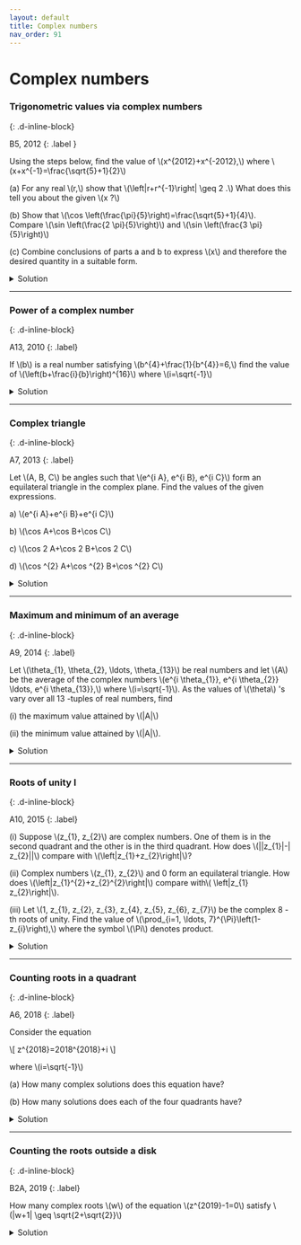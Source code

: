 ```yaml
---
layout: default
title: Complex numbers
nav_order: 91
---
```



# Complex numbers


### Trigonometric values via complex numbers
{: .d-inline-block}

B5, 2012
{: .label }

<p>
Using the steps below, find the value of \(x^{2012}+x^{-2012},\) where \(x+x^{-1}=\frac{\sqrt{5}+1}{2}\)
</p>

<p>
(a) For any real \(r,\) show that \(\left|r+r^{-1}\right| \geq 2 .\) What does this tell you about the given \(x ?\)
</p>

<p>
(b) Show that \(\cos \left(\frac{\pi}{5}\right)=\frac{\sqrt{5}+1}{4}\).
Compare \(\sin \left(\frac{2 \pi}{5}\right)\) and \(\sin \left(\frac{3 \pi}{5}\right)\)

</p>

<p>
(c) Combine conclusions of parts a and b to express \(x\) and therefore the desired quantity in a suitable form.
</p>


<details>
<summary>Solution</summary>

<p>
(a) Because of the absolute value we may assume that \(r > 0\) by replacing \(r\) with \(-r\) if necessary. Now use AM-GM inequality or the fact that \((\sqrt{r}-\sqrt{1 / r})^{2} \geq 0 .\) since \(x+x^{-1}=\frac{\sqrt{5}+1}{2}<2\) given \(x\) must be a non-real complex number.
</p>

<p>
(b) Let \(\theta=\frac{\pi}{5} .\) Then \(\sin (2 \theta)=\sin (\pi-2 \theta)=\sin (3 \theta) .\) Using the formulas for \(\sin (2 \theta)\) and
\(\sin (3 \theta),\) canceling \(\sin \theta\left(\text { it is nonzero) and substituting } \sin^{2} \theta=1-\cos ^{2} \theta,\right.\) gives the
quadratic equation \(4 \cos ^{2} \theta-2 \cos \theta-1=0 .\) since \(\cos \theta > 0\), we get \(\cos \theta=\frac{\sqrt{5}+1}{4}\)
</p>

<p>
(c) Let \(x=d e^{i \alpha}=d(\cos \alpha+i \sin \alpha) .\) Then \(x^{-1}=d^{-1} e^{-i \alpha}=d^{-1}(\cos \alpha-i \sin \alpha) .\) Adding
and using that \(x+x^{-1}=\frac{\sqrt{5}+1}{2}=2 \cos \left(\frac{\pi}{5}\right),\) we get \(d=1\) and \(\alpha=\pm \theta .\)

So \(x=e^{\pm \frac{1 \pi}{5}}\).

<br>

\begin{align}
x^{2012}+x^{-2012} &= 2 \cos \left(\frac{2012 \pi}{5}\right)\\
 &=2 \cos \left(402 \pi+\frac{2 \pi}{5}\right)\\
 &=2 \cos \left(\frac{2 \pi}{5}\right)\\
 &=2 \cos ^{2}\left(\frac{\pi}{5}\right)-1 \\
 &=\frac{\sqrt{5}-1}{2}\\
\end{align}

</p>

</details>

---

### Power of a complex number
{: .d-inline-block}

A13, 2010
{: .label}


<p>
If \(b\) is a real number satisfying \(b^{4}+\frac{1}{b^{4}}=6,\) find the value of \(\left(b+\frac{i}{b}\right)^{16}\) where \(i=\sqrt{-1}\)
</p>

<details><summary>Solution</summary>
<p>
\begin{align}
\left(b^{2}\right)^{2}+\left(\frac{i^{2}}{b^{2}}\right)^{2}&=6\\
\left(b^{2}+\frac{i^{2}}{b^{2}}\right)^{2}&=4\\
b^{2}+\frac{i^{2}}{b^{2}}&=\pm 2
\end{align}
</p>

<p>Let us know look at the quantity we want to compute:</p>


<p>
\begin{align}
\left(b+\frac{i}{b}\right)^{16}&=\left(b^{2}+\frac{i^{2}}{b^{2}}+2 i\right)^{8}\\
&=(\pm 2+2i)^{8}\\
&=2^{8}\left(\sqrt{2} e^{\frac{i \pi}{4}}\right)^{8} \text{ or } 2^{8}\left(\sqrt{2} e^{\frac{3i \pi}{4}}\right)^{8} \\
&=2^{12}\\
&=4096
\end{align}
</p>
</details>


---


### Complex triangle
{: .d-inline-block}

A7, 2013
{: .label}


<p>
Let \(A, B, C\) be angles such that \(e^{i A}, e^{i B}, e^{i C}\) form an equilateral triangle in the complex plane. Find the values of the given expressions.
</p>

<p>
a) \(e^{i A}+e^{i B}+e^{i C}\)
</p>

<p>
b) \(\cos A+\cos B+\cos C\)
</p>

<p>
c) \(\cos 2 A+\cos 2 B+\cos 2 C\)
</p>

<p>
d) \(\cos ^{2} A+\cos ^{2} B+\cos ^{2} C\)
</p>


<details><summary>Solution</summary>


<p>
a) \(e^{i A}+e^{i B}+e^{i C}=0\) by taking the vector sum of the three points on the unit circle.
</p>

<p>
b) \(\cos A+\cos B+\cos C=0=\) real part of \(e^{i A}+e^{i B}+e^{i C},\) which is 0 by part a.
</p>

<p>
c) \(\cos 2 A+\cos 2 B+\cos 2 C=0\) because the points \(e^{2 i A}, e^{2 i B}, e^{2 i C}\) on the unit circle also form an equilateral triangle in the complex plane, since taking \(B=A+(2 \pi / 3), C=A+(4 \pi / 3)\), we get \(2 B=2 A+(4 \pi / 3)\) and \(2 C=2 A+(8 \pi / 3)=2 A+(2 \pi / 3)+2 \pi\). The last term \(2 \pi\) does not change the position of the point.
</p>

<p>
d) \(\cos ^{2} A+\cos ^{2} B+\cos ^{2} C=\frac{3}{2}\) because, using the formula for \(\cos 2 \theta\) in part \(c,\) we get
\(\cos ^{2} A+\cos ^{2} B+\cos ^{2} C=\sin ^{2} A+\sin ^{2} B+\sin ^{2} C\) and the sum of the LHS and the RHS
in this equation is \(3 .\)
</p>


</details>

---


### Maximum and minimum of an average
{: .d-inline-block}

A9, 2014
{: .label}

<p>Let \(\theta_{1}, \theta_{2}, \ldots, \theta_{13}\) be real numbers and let \(A\) be the average of the complex numbers \(e^{i \theta_{1}}, e^{i \theta_{2}} \ldots, e^{i \theta_{13}},\) where \(i=\sqrt{-1}\). As the values of \(\theta\) 's vary over all 13 -tuples of real numbers, find</p>
<p>(i) the maximum value attained by \(|A|\)</p>
<p>(ii) the minimum value attained by \(|A|\).</p>

<details><summary>Solution</summary>

<p>
(i) Each \(e^{i\theta}\) can take a maximum value of 1, which is attained when \(\theta=0\). Hence, the maximum average is also 1.
</p>

<p>
(ii) To get the minimum, place the 13 points on the vertices of a regular cyclic polygon. The average corresponds to the center of the polygon which is \((0,0)\). Hence, the minimum value \(|A|\) can take is 0.
</p>

</details>

---


### Roots of unity I
{: .d-inline-block}

A10, 2015
{: .label}

<p>(i) Suppose \(z_{1}, z_{2}\) are complex numbers. One of them is in the second quadrant and the other is in the third quadrant.
How does \(||z_{1}|-| z_{2}||\)  compare with \(\left|z_{1}+z_{2}\right|\)?</p>

<p>(ii) Complex numbers \(z_{1}, z_{2}\) and 0 form an equilateral triangle. How does \(\left|z_{1}^{2}+z_{2}^{2}\right|\) compare with\( \left|z_{1} z_{2}\right|\).</p>

<p>(iii) Let \(1, z_{1}, z_{2}, z_{3}, z_{4}, z_{5}, z_{6}, z_{7}\) be the complex 8 -th roots of unity. Find the value of \(\prod_{i=1, \ldots, 7}^{\Pi}\left(1-z_{i}\right),\) where the symbol \(\Pi\) denotes product.</p>


<details><summary>Solution</summary>

<p>(i) ||\(z_{1}|-| z_{2}||<\left|z_{1}+z_{2}\right| .\) One way: using triangle inequality for \(z_{1}+z_{2}\) and \(-z_{2}\) we get \(\left|z_{1}\right| \leq\left|z_{1}+z_{2}\right|+\left|-z_{2}\right|\) and so \(\left|z_{1}\right|-\left|z_{2}\right| \leq\left|z_{1}+z_{2}\right| .\) Now we may take absolute value on the LHS because switching \(z_{1}\) and \(z_{2}\) keeps RHS the same. For equality, \(z_{1}+z_{2}\) and \(-z_{2}\) must point in the same direction, so \(z_{1}\) and \(z_{2}\) must be along the same line. But they are in quadrants 2 and \(3,\) so this cannot happen.</p>

<p></p>

<p>(ii) \(z_{2}\) must be obtained by rotating \(z_{1}\) by angle \(\pi / 3,\) say in the counterclockwise direction (otherwise interchange the two). Then \(z_{2}=z_{1} e^{\frac{\pi i}{3}}\). Then \(z_{1}^{2}+z_{2}^{2}=z_{1}^{2}\left(1+e^{\frac{2 \pi i}{3}}\right)\) and \(z_{1} z_{2}=z_{1}^{2} e^{\frac{\pi i}{3}} . \quad\) Now \(1+e^{\frac{2 \pi i}{3}}=e^{\frac{\pi i}{3}}\) (see by calculation or picture), so we have in fact \(z_{1}^{2}+z_{2}^{2}=z_{1} z_{2}\)</p>

<p></p>

<p>(iii) We have \(\prod_{i=1, \ldots, 7}\left(x-z_{i}\right)=\frac{x^{8}-1}{x-1}=1+x+\ldots+x^{7}\). Putting \(x=1\) gives \(\prod_{1=1, \ldots, 7}\left(1-z_{i}\right)=8\)</p>

</details>

---


### Counting roots in a quadrant
{: .d-inline-block}

A6, 2018
{: .label}

<p>Consider the equation</p>

<p>\[ z^{2018}=2018^{2018}+i \]</p>

<p>where \(i=\sqrt{-1}\)</p>
<p>(a) How many complex solutions does this equation have?</p>
<p>(b) How many solutions does each of the four quadrants have?</p>


<details><summary>Solution</summary>

<p>(a) In general, the equation \(z^n = re^{i\theta}\) has \(n\) solutions given by:

\[ r^{1 / n} \exp \left[\frac{i(\theta+2 k \pi)}{n}\right] \text{ for each }  0 \leq k \leq n-1 \]

The given equation has 2018 complex solutions, since we can express the complex number in the RHS as \(re^{i\theta}\) for some small \(\theta\).
</p>


<p>(b) Instead of looking at the given equation, first consider the solutions to: \(x^{2018}=r\). Two of them are real values:
\( r^{1/2018} \) and \( -(r)^{1/2018} \). The other 2016 are distributed equally in the four quadrants, 504 each.
</p>

<p>
If we rotate the solutions to \(x^{2018}=r\) by a tiny angle in the counter-clockwise direction, we get the solutions to the given equation. (The value of \(r\) being
\( \sqrt{ 2018^{2018\cdot 2} + 1^2 } \)).  This gives 505 values each in the first and third quadrant but still 504 in the second and fourth quadrant.
</p>

</details>

---

### Counting the roots outside a disk
{: .d-inline-block}

B2A, 2019
{: .label}


<p>How many complex roots \(w\) of the equation \(z^{2019}-1=0\) satisfy \(|w+1| \geq \sqrt{2+\sqrt{2}}\)</p>



<details><summary>Solution</summary>

<p>Such roots can be expressed as follows</p>

<p>\[ w=\frac{\cos (2 \pi k)}{2019}+i \frac{\sin (2 \pi k)}{2019} \quad \text { for } k=0,\pm 1, \ldots,\pm 1009 \]</p>

<p>Therefore,</p>

<p>\[ |w+1|^{2}=2+2 \frac{\cos (2 \pi k)}{2019} \]</p>

<p>Hence we want to find all \(k\) such that</p>

<p>\[ \frac{\cos (2 \pi k)}{2019} \geq \frac{1}{\sqrt{2}} \]</p>

<p>Which is same as</p>

<p>
\[
\begin{array}{l}
\quad\left|\frac{2 \pi k}{2019}\right| \leq \frac{\pi}{4} \\
\text { i.e. }|k| \leq 252
\end{array}
\]
</p>

<p>So there are 505 solutions.</p>


</details>

